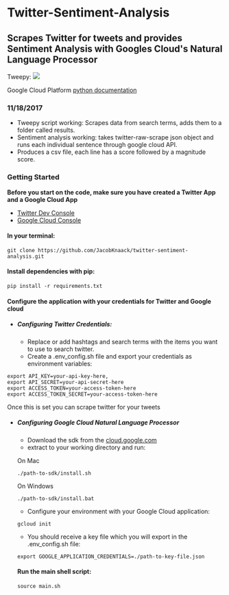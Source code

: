 # Twitter-Sentiment-Analysis

## Scrapes Twitter for tweets and provides Sentiment Analysis with Googles Cloud's Natural Language Processor

Tweepy: [<img src="https://readthedocs.org/projects/tweepy/badge/?version=v3.5.0" >](http://docs.tweepy.org/en/v3.5.0/)

Google Cloud Platform [python documentation](https://github.com/GoogleCloudPlatform/google-cloud-python)

### 11/18/2017

* Tweepy script working: Scrapes data from search terms, adds them to a folder called results.
* Sentiment analysis working: takes twitter-raw-scrape json object and runs each individual sentence through google cloud API.
* Produces a csv file, each line has a score followed by a magnitude score.

### Getting Started

**Before you start on the code, make sure you have created a Twitter App and a Google Cloud App**
  * [Twitter Dev Console](https://apps.twitter.com/)
  * [Google Cloud Console](https://console.cloud.google.com)

#### In your terminal:
```
git clone https://github.com/JacobKnaack/twitter-sentiment-analysis.git
```
#### Install dependencies with pip:
```
pip install -r requirements.txt
```
#### Configure the application with your credentials for Twitter and Google cloud
* ##### Configuring Twitter Credentials:
    * Replace or add hashtags and search terms with the items you want to use to search twitter.
    * Create a .env_config.sh file and export your credentials as environment variables:
```
export API_KEY=your-api-key-here,
export API_SECRET=your-api-secret-here
export ACCESS_TOKEN=your-access-token-here
export ACCESS_TOKEN_SECRET=your-access-token-here
```

Once this is set you can scrape twitter for your tweets

* ##### Configuring Google Cloud Natural Language Processor

  * Download the sdk from the [cloud.google.com](https://cloud.google.com/sdk/)
  * extract to your working directory and run:

  On Mac
  ```
  ./path-to-sdk/install.sh
  ```
  On Windows
  ```
  ./path-to-sdk/install.bat
  ```

  * Configure your environment with your Google Cloud application:
  ```
  gcloud init
  ```

  * You should receive a key file which you will export in the .env_config.sh file:
  ```
  export GOOGLE_APPLICATION_CREDENTIALS=./path-to-key-file.json
  ```


  #### Run the main shell script:
  ```
  source main.sh
  ```
